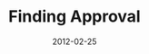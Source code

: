 ---
layout: message
category: message
series: "A Place at the Table"
title: "Finding Approval"
date: 2012-02-25
audio-description: "Brian Tome talks about our need for approval."
audio: "http://www.crossroads.net/players/media/hq/placeatthetable_03.mp3"
audio-title: "Finding Approval"
audio-duration: "37&#58;54"
program-description: "A Place at the Table - Finding Approval Program"
program: "http://www.crossroads.net/players/media/hq/02_25-26_12Program.pdf"
program-title: "Finding Approval"
video-description: "Brian Tome talks about our need for approval."
video-title: "Finding Approval"
video: "https://s3.amazonaws.com/crossroadsvideomessages/placeatthetable_03.mp4"
---